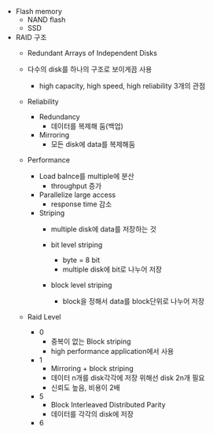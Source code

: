 - Flash memory
	- NAND flash
	- SSD
- RAID 구조
	- Redundant Arrays of Independent Disks
	- 다수의 disk를 하나의 구조로 보이게끔 사용
		- high capacity, high speed, high reliability 3개의 관점
	
	- Reliability
		- Redundancy
			- 데이터를 복제해 둠(백업)
		- Mirroring
			- 모든 disk에 data를 복제해둠
	- Performance
		- Load balnce를 multiple에 분산
			- throughput 증가
		- Parallelize large access
			- response time 감소
		- Striping
			- multiple disk에 data를 저장하는 것

			- bit level striping
				- byte = 8 bit
				- multiple disk에 bit로 나누어 저장
			- block level striping
				- block을 정해서 data를 block단위로 나누어 저장
	- Raid Level
		- 0
			- 중복이 없는 Block striping
			- high performance application에서 사용
		- 1
			- Mirroring + block striping
			- 데이터 n개를 disk각각에 저장 위해선 disk 2n개 필요
			- 신뢰도 높음, 비용이 2배
		- 5
			- Block Interleaved Distributed Parity
			- 데이터를 각각의 disk에 저장
		- 6